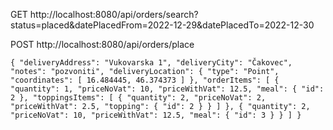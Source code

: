 GET http://localhost:8080/api/orders/search?status=placed&datePlacedFrom=2022-12-29&datePlacedTo=2022-12-30

POST http://localhost:8080/api/orders/place

``
{
"deliveryAddress": "Vukovarska 1",
"deliveryCity": "Čakovec",
"notes": "pozvoniti",
"deliveryLocation": {
"type": "Point",
"coordinates": [
16.484445,
46.374373
]
},
"orderItems": [
{
"quantity": 1,
"priceNoVat": 10,
"priceWithVat": 12.5,
"meal": {
"id": 2
},
"toppingsItems": [
{
"quantity": 2,
"priceNoVat": 2,
"priceWithVat": 2.5,
"topping": {
"id": 2
}
}
]
},
{
"quantity": 2,
"priceNoVat": 10,
"priceWithVat": 12.5,
"meal": {
"id": 3
}
}
]
}
``

